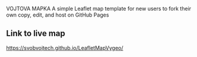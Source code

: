 VOJTOVA MAPKA
A simple Leaflet map template for new users to fork their own copy, edit, and host on GitHub Pages

## Link to live map
https://svobvojtech.github.io/LeafletMapVygeo/

